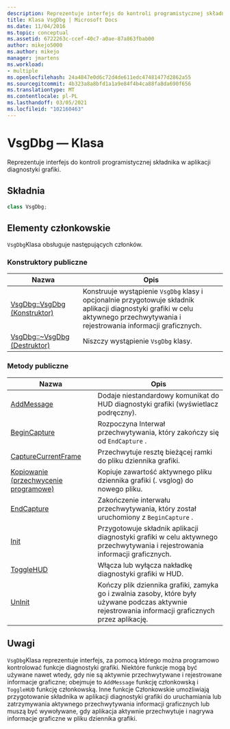 ```yaml
---
description: Reprezentuje interfejs do kontroli programistycznej składnika w aplikacji diagnostyki grafiki.
title: Klasa VsgDbg | Microsoft Docs
ms.date: 11/04/2016
ms.topic: conceptual
ms.assetid: 6722263c-ccef-40c7-a0ae-87a863fbab00
author: mikejo5000
ms.author: mikejo
manager: jmartens
ms.workload:
- multiple
ms.openlocfilehash: 24a4847e0d6c72d4de611edc47481477d2862a55
ms.sourcegitcommit: 4b323a8a8bfd1a1a9e84f4b4ca88fa8da690f656
ms.translationtype: MT
ms.contentlocale: pl-PL
ms.lasthandoff: 03/05/2021
ms.locfileid: "102160463"
---
```

# <a name="vsgdbg-class"></a>VsgDbg — Klasa
Reprezentuje interfejs do kontroli programistycznej składnika w aplikacji diagnostyki grafiki.

## <a name="syntax"></a>Składnia

```C++
class VsgDbg;
```

## <a name="members"></a>Elementy członkowskie
 `VsgDbg`Klasa obsługuje następujących członków.

### <a name="public-constructors"></a>Konstruktory publiczne

|Nazwa|Opis|
|----------|-----------------|
|[VsgDbg::VsgDbg (Konstruktor)](vsgdbg-vsgdbg-constructor.md)|Konstruuje wystąpienie `VsgDbg` klasy i opcjonalnie przygotowuje składnik aplikacji diagnostyki grafiki w celu aktywnego przechwytywania i rejestrowania informacji graficznych.|
|[VsgDbg::~VsgDbg (Destruktor)](vsgdbg-tilde-vsgdbg-destructor.md)|Niszczy wystąpienie `VsgDbg` klasy.|

### <a name="public-methods"></a>Metody publiczne

|Nazwa|Opis|
|----------|-----------------|
|[AddMessage](addmessage.md)|Dodaje niestandardowy komunikat do HUD diagnostyki grafiki (wyświetlacz podręczny).|
|[BeginCapture](begincapture.md)|Rozpoczyna Interwał przechwytywania, który zakończy się od `EndCapture` .|
|[CaptureCurrentFrame](capturecurrentframe.md)|Przechwytuje resztę bieżącej ramki do pliku dziennika grafiki.|
|[Kopiowanie (przechwycenie programowe)](copy-programmatic-capture.md)|Kopiuje zawartość aktywnego pliku dziennika grafiki (. vsglog) do nowego pliku.|
|[EndCapture](endcapture.md)|Zakończenie interwału przechwytywania, który został uruchomiony z `BeginCapture` .|
|[Init](init.md)|Przygotowuje składnik aplikacji diagnostyki grafiki w celu aktywnego przechwytywania i rejestrowania informacji graficznych.|
|[ToggleHUD](togglehud.md)|Włącza lub wyłącza nakładkę diagnostyki grafiki w HUD.|
|[UnInit](uninit.md)|Kończy plik dziennika grafiki, zamyka go i zwalnia zasoby, które były używane podczas aktywnie rejestrowania informacji graficznych przez aplikację.|

## <a name="remarks"></a>Uwagi
 `VsgDbg`Klasa reprezentuje interfejs, za pomocą którego można programowo kontrolować funkcje diagnostyki grafiki. Niektóre funkcje mogą być używane nawet wtedy, gdy nie są aktywnie przechwytywane i rejestrowane informacje graficzne; obejmuje to `AddMessage` funkcję członkowską i `ToggleHUD` funkcję członkowską. Inne funkcje Członkowskie umożliwiają przygotowanie składnika w aplikacji diagnostyki grafiki do uruchamiania lub zatrzymywania aktywnego przechwytywania informacji graficznych lub muszą być wywoływane, gdy aplikacja aktywnie przechwytuje i nagrywa informacje graficzne w pliku dziennika grafiki.
